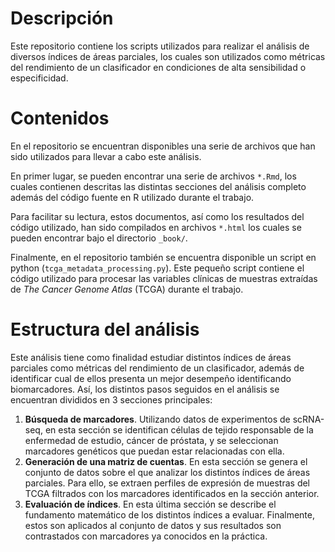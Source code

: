 # Descripción

Este repositorio contiene los scripts utilizados para realizar el análisis de diversos índices de áreas parciales, los cuales son utilizados como métricas del rendimiento de un clasificador en condiciones de alta sensibilidad o especificidad.

# Contenidos

En el repositorio se encuentran disponibles una serie de archivos que han sido utilizados para llevar a cabo este análisis.

En primer lugar, se pueden encontrar una serie de archivos `*.Rmd`, los cuales contienen descritas las distintas secciones del análisis completo además del código fuente en R utilizado durante el trabajo.

Para facilitar su lectura, estos documentos, así como los resultados del código utilizado, han sido compilados en archivos `*.html` los cuales se pueden encontrar bajo el directorio `_book/`. 

Finalmente, en el repositorio también se encuentra disponible un script en python (`tcga_metadata_processing.py`). Este pequeño script contiene el código utilizado para procesar las variables clínicas de muestras extraídas de *The Cancer Genome Atlas* (TCGA) durante el trabajo.

# Estructura del análisis

Este análisis tiene como finalidad estudiar distintos índices de áreas parciales como métricas del rendimiento de un clasificador, además de identificar cual de ellos presenta un mejor desempeño identificando biomarcadores. Así, los distintos pasos seguidos en el análisis se encuentran divididos en 3 secciones principales:

1. **Búsqueda de marcadores**. Utilizando datos de experimentos de scRNA-seq, en esta sección se identifican células de tejido responsable de la enfermedad de estudio, cáncer de próstata, y se seleccionan marcadores genéticos que puedan estar relacionadas con ella.
1. **Generación de una matriz de cuentas**. En esta sección se genera el conjunto de datos sobre el que analizar los distintos índices de áreas parciales. Para ello, se extraen perfiles de expresión de muestras del TCGA filtrados con los marcadores identificados en la sección anterior.
1. **Evaluación de índices**. En esta última sección se describe el fundamento matemático de los distintos índices a evaluar. Finalmente, estos son aplicados al conjunto de datos y sus resultados son contrastados con marcadores ya conocidos en la práctica.

